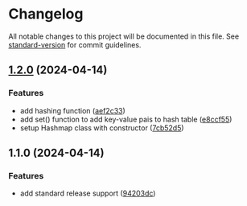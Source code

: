 # Changelog

All notable changes to this project will be documented in this file. See [standard-version](https://github.com/conventional-changelog/standard-version) for commit guidelines.

## [1.2.0](https://github.com/adammmusial/hashmap/compare/v1.1.0...v1.2.0) (2024-04-14)


### Features

* add hashing function ([aef2c33](https://github.com/adammmusial/hashmap/commit/aef2c334b0630f9e77ec8ca18f82e18c893408b8))
* add set() function to add key-value pais to hash table ([e8ccf55](https://github.com/adammmusial/hashmap/commit/e8ccf558285cd7b80fcc46801aba83b898a08c57))
* setup Hashmap class with constructor ([7cb52d5](https://github.com/adammmusial/hashmap/commit/7cb52d57cb52c3619cf1fca64d14e9dff0990c0c))

## 1.1.0 (2024-04-14)


### Features

* add standard release support ([94203dc](https://github.com/adammmusial/hashmap/commit/94203dce29da6910ae28e8a9e532aedba3ac8d0b))
